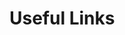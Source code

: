 # Useful Links
<!--
## Documentation
- []()
- []()
- []()
- []()
- []()

## Guides
- [Morrowind++](https://r-fuzzo.gitbook.io/morrowind++/)
- [Morrowind Sharp](https://github.com/Sigourn/morrowindsharp)
- [An Alternative to Morrowind Rebirth](https://www.nexusmods.com/morrowind/mods/48812)
- [Necrolesian's morrowind-mod-list](https://github.com/Necrolesian/morrowind-mod-list)

## OpenMW
- [Advanced Settings Configuration](https://openmw.readthedocs.io/en/latest/reference/modding/settings/index.html)
- []()
- []()
- []()

## Modding
- [Abot's MMH Index](https://modlist.altervista.org/mmh/)
- [Abot's Website](https://abitoftaste.altervista.org/morrowind/)
- [Danae's Blog]()
- [TR Modder's Guide](https://www.tamriel-rebuilt.org/content/tr-modders-guide)
- []()

## MWSE/MGEXE
- [MWSE Docs](https://mwse.github.io/MWSE/)
- []()
- []()
- []()
- []()
-->
